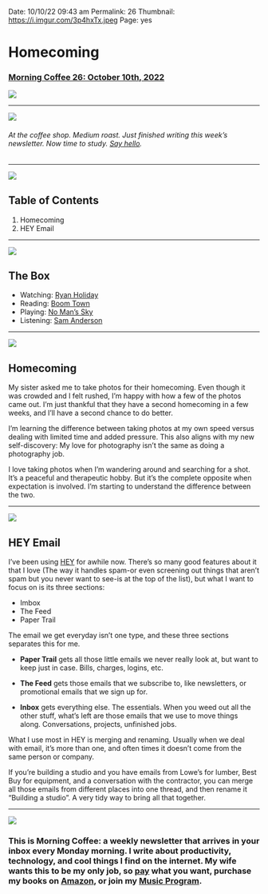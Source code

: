 
Date: 10/10/22 09:43 am
Permalink: 26
Thumbnail: https://i.imgur.com/3p4hxTx.jpeg
Page: yes

# Homecoming

### [Morning Coffee 26: October 10th, 2022](https://nashp.com/26)

![](https://nashp.com/_media/mc.gif)

---- 

![](https://i.imgur.com/Zzyj9tJ.jpg)

###### At the coffee shop. Medium roast. Just finished writing this week’s newsletter. Now time to study. [Say hello](mailto:nashp@me.com).

---- 

![](https://i.imgur.com/eO2hcg2.jpg)

## Table of Contents

1. Homecoming
2. HEY Email

---- 

![](https://blotcdn.com/blog_7d9c6729f90a4fd68ca68a09e88009f0/_image_cache/7cf7610f-df38-435d-8654-200d185511c1.gif)

## The Box

- Watching: [Ryan Holiday](https://youtu.be/dU7efgGEOgk)
- Reading: [Boom Town](https://a.co/d/cBtcDlQ)
- Playing: [No Man’s Sky](https://youtu.be/KWgZ2kjL4bM)
- Listening: [Sam Anderson](https://overcast.fm/+yPaCO9TkY)

---- 

![](https://i.imgur.com/qvoL4Qa.jpg)

## Homecoming

My sister asked me to take photos for their homecoming. Even though it was crowded and I felt rushed, I’m happy with how a few of the photos came out. I’m just thankful that they have a second homecoming in a few weeks, and I’ll have a second chance to do better.

I’m learning the difference between taking photos at my own speed versus dealing with limited time and added pressure. This also aligns with my new self-discovery: My love for photography isn’t the same as doing a photography job.

I love taking photos when I’m wandering around and searching for a shot. It’s a peaceful and therapeutic hobby. But it’s the complete opposite when expectation is involved. I’m starting to understand the difference between the two. 

---- 

![](https://i.imgur.com/FUM8RTF.jpg)

## HEY Email

I’ve been using [HEY](https://www.hey.com/) for awhile now. There’s so many good features about it that I love (The way it handles spam-or even screening out things that aren’t spam but you never want to see-is at the top of the list), but what I want to focus on is its three sections:

- Imbox
- The Feed
- Paper Trail

The email we get everyday isn’t one type, and these three sections separates this for me. 

- **Paper Trail** gets all those little emails we never really look at, but want to keep just in case. Bills, charges, logins, etc.

- **The Feed** gets those emails that we subscribe to, like newsletters, or promotional emails that we sign up for.

- **Inbox** gets everything else. The essentials. When you weed out all the other stuff, what’s left are those emails that we use to move things along. Conversations, projects, unfinished jobs.

What I use most in HEY is merging and renaming. Usually when we deal with email, it’s more than one, and often times it doesn’t come from the same person or company.

If you’re building a studio and you have emails from Lowe’s for lumber, Best Buy for equipment, and a conversation with the contractor, you can merge all those emails from different places into one thread, and then rename it “Building a studio”. A very tidy way to bring all that together.

---- 

![](https://i.imgur.com/MwejBou.jpg)

### This is Morning Coffee: a weekly newsletter that arrives in your inbox every Monday morning. I write about productivity, technology, and cool things I find on the internet. My wife wants this to be my only job, so [pay](https://buy.stripe.com/fZe4jqd135LRc4U4gj) what you want, purchase my books on [Amazon](https://www.amazon.com/dp/B0CQQG3JCF?binding=paperback&ref=dbs_dp_awt_sb_pc_tpbk), or join my [Music Program](https://patreon.com/nashp).
